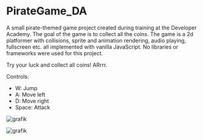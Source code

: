 # PirateGame_DA

A small pirate-themed game project created during training at the Developer Academy. The goal of the game is to collect all the coins.
The game is a 2d platformer with collisions, sprite and animation rendering, audio playing, fullscreen etc. all implemented with vanilla JavaScript.
No libraries or frameworks were used for this project.

Try your luck and collect all coins! ARrrr.

Controls:
- W: Jump
- A: Move left
- D: Move right
- Space: Attack

![grafik](https://user-images.githubusercontent.com/71259454/218500438-db272c7f-d756-4a06-b9dc-bdb67640e76c.png)

![grafik](https://user-images.githubusercontent.com/71259454/218500619-f0727082-fde8-4f69-91d5-90b7158e3642.png)
